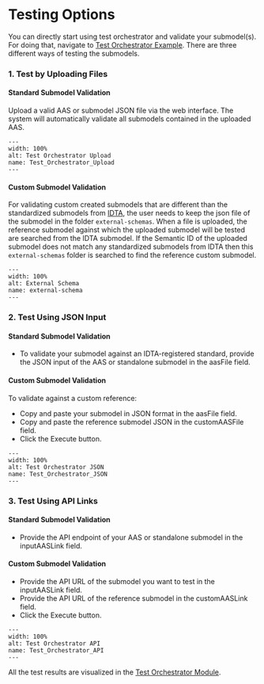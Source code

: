
# Testing Options
You can directly start using test orchestrator and validate your submodel(s). For doing that, navigate to [Test Orchestrator Example](https://github.com/eclipse-basyx/basyx-applications/tree/main/test-orchestrator/example). There are three different ways of testing the submodels. 

### 1. Test by Uploading Files

#### Standard Submodel Validation
Upload a valid AAS or submodel JSON file via the web interface.
The system will automatically validate all submodels contained in the uploaded AAS. 

```{figure} ./images/Test_Orchestrator_Upload.png
---
width: 100%
alt: Test Orchestrator Upload
name: Test_Orchestrator_Upload
---
```

#### Custom Submodel Validation
For validating custom created submodels that are different than the standardized submodels from [IDTA](https://smt-repo.admin-shell-io.com/), the user needs to keep the json file of the submodel in the folder `external-schemas`. When a file is uploaded, the reference submodel against which the uploaded submodel will be tested are searched from the IDTA submodel. If the Semantic ID of the uploaded submodel does not match any standardized submodels from IDTA then this `external-schemas` folder is searched to find the reference custom submodel. 

```{figure} ./images/external-schema.PNG
---
width: 100%
alt: External Schema
name: external-schema
---
```
### 2. Test Using JSON Input

#### Standard Submodel Validation

- To validate your submodel against an IDTA-registered standard, provide the JSON input of the AAS or standalone submodel in the aasFile field.

#### Custom Submodel Validation
To validate against a custom reference:

- Copy and paste your submodel in JSON format in the aasFile field.
- Copy and paste the reference submodel JSON in the customAASFile field.
- Click the Execute button.

```{figure} ./images/Test_Orchestrator_JSON.png
---
width: 100%
alt: Test Orchestrator JSON
name: Test_Orchestrator_JSON
---
```

### 3. Test Using API Links

#### Standard Submodel Validation
- Provide the API endpoint of your AAS or standalone submodel in the inputAASLink field.

#### Custom Submodel Validation
- Provide the API URL of the submodel you want to test in the inputAASLink field.
- Provide the API URL of the reference submodel in the customAASLink field.
- Click the Execute button.

```{figure} ./images/Test_Orchestrator_API.png
---
width: 100%
alt: Test Orchestrator API
name: Test_Orchestrator_API
---
```

All the test results are visualized in the [Test Orchestrator Module](./feature/Visualization.md).